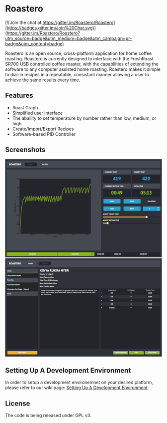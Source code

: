 # Roastero

[![Join the chat at https://gitter.im/Roastero/Roastero](https://badges.gitter.im/Join%20Chat.svg)](https://gitter.im/Roastero/Roastero?utm_source=badge&utm_medium=badge&utm_campaign=pr-badge&utm_content=badge)

Roastero is an open source, cross-platform application for home coffee roasting. Roastero is currently designed to interface with the FreshRoast SR700 USB controlled coffee roaster, with the capabilities of extending the software to any computer assisted home roasting. Roastero makes it simple to dial-in recipes in a repeatable, consistant manner allowing a user to achieve the same results every time.

## Features
- Roast Graph
- Simplified user interface
- The abaility to set temperature by number rather than low, medium, or high
- Create/Import/Export Recipes
- Software-based PID Controller

## Screenshots
![Roast Tab Screenshot](screenshots/screen01.png)
![Recipe Tab Screenshot](screenshots/screen02.png)

## Setting Up A Development Environment
In order to setup a development environemnet on your desired platform, please refer to our wiki page: [Setting Up A Development Environment](https://github.com/Roastero/Roastero/wiki/Setting-Up-A-Development-Environment)

## License
The code is being released under GPL v3.
